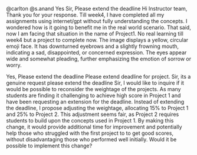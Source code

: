 @carlton @s.anand Yes Sir, Please extend the deadline
Hi Instructor team, Thank you for your response. Till week4, I have completed all my assignments using internet/gpt without fully understanding the concepts. I wondered how is it going to benefit me in the real world scenario. That said, now I am facing that situation in the name of Project1. No real learning till week4 but a project to  complete now.
The image displays a yellow, circular emoji face. It has downturned eyebrows and a slightly frowning mouth, indicating a sad, disappointed, or concerned expression. The eyes appear wide and somewhat pleading, further emphasizing the emotion of sorrow or worry.

Yes, Please extend the deadline
Please extend deadline for project.
Sir, its a genuine request please extend the deadline
Sir, I would like to inquire if it would be possible to reconsider the weightage of the projects. As many students are finding it challenging to achieve high score in Project 1 and have been requesting an extension for the deadline. Instead of extending the deadline, I propose adjusting the weightage, allocating 15% to Project 1 and 25% to Project 2. This adjustment seems fair, as Project 2 requires students to build upon the concepts used in Project 1. By making this change, it would provide additional time for improvement and potentially help those who struggled with the first project to to get good scores, without disadvantaging those who performed well initially. Would it be possible to implement this change?
